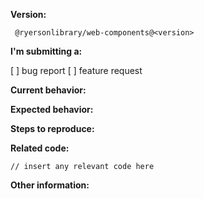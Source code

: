 **Version:**
<!-- (run `npm list @ryersonlibrary/web-components` from a terminal/cmd prompt and paste output below): -->
```
 @ryersonlibrary/web-components@<version>
```

**I'm submitting a:**
<!-- (check one with "x") -->
[ ] bug report
[ ] feature request

**Current behavior:**
<!-- Describe how the bug manifests. -->

**Expected behavior:**
<!-- Describe what the behavior would be without the bug. -->

**Steps to reproduce:**
<!-- If you are able to illustrate the bug or feature request with an example, please provide steps to reproduce and if possible a demo -->

**Related code:**

```tsx
// insert any relevant code here
```

**Other information:**
<!-- List any other information that is relevant to your issue. Stack traces, related issues, suggestions on how to fix, Stack Overflow links, forum links, etc. -->